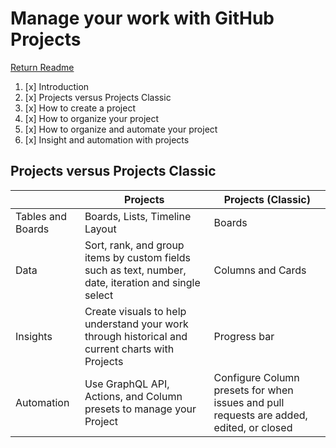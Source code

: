 # Manage your work with GitHub Projects

[Return Readme](../README.md)

1. [x] Introduction
2. [x] Projects versus Projects Classic
3. [x] How to create a project
4. [x] How to organize your project
5. [x] How to organize and automate your project
6. [x] Insight and automation with projects

## Projects versus Projects Classic

|                   | Projects                                                                                             | Projects (Classic)                                                                      |
| ----------------- | ---------------------------------------------------------------------------------------------------- | --------------------------------------------------------------------------------------- |
| Tables and Boards | Boards, Lists, Timeline Layout                                                                       | Boards                                                                                  |
| Data              | Sort, rank, and group items by custom fields such as text, number, date, iteration and single select | Columns and Cards                                                                       |
| Insights          | Create visuals to help understand your work through historical and current charts with Projects      | Progress bar                                                                            |
| Automation        | Use GraphQL API, Actions, and Column presets to manage your Project                                  | Configure Column presets for when issues and pull requests are added, edited, or closed |
